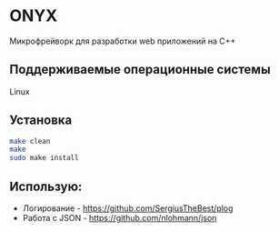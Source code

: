 # ONYX

Микрофрейворк для разработки web приложений на С++

## Поддерживаемые операционные системы
Linux

## Установка

```bash
make clean
make
sudo make install
```

## Использую:
* Логирование  - https://github.com/SergiusTheBest/plog 
* Работа с JSON - https://github.com/nlohmann/json
